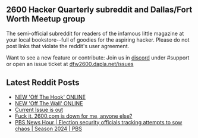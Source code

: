 ## 2600 Hacker Quarterly subreddit and Dallas/Fort Worth Meetup group
The semi-official subreddit for readers of the infamous little magazine at your local bookstore--full of goodies for the aspiring hacker. Please do not post links that violate the reddit's user agreement.

Want to see a new feature or contribute: 
Join us in [discord](https://dfw2600.dapla.net/chat) under #support or open an issue ticket at [dfw2600.dapla.net/issues](https://dfw2600.dapla.net/issues)

## Latest Reddit Posts
<!-- BLOG-POST-LIST:START -->
- [NEW 'Off The Hook' ONLINE](https://2600.com/hook/13-11-2024)
- [NEW 'Off The Wall' ONLINE](https://2600.com/wall/12-11-2024)
- [Current Issue is out](https://www.reddit.com/r/2600/comments/1gmf0dd/current_issue_is_out/)
- [Fuck it. 2600.com is down for me, anyone else?](https://www.reddit.com/r/2600/comments/1gm7hwt/fuck_it_2600com_is_down_for_me_anyone_else/)
- [PBS News Hour | Election security officials tracking attempts to sow chaos | Season 2024 | PBS](https://www.reddit.com/r/2600/comments/1gjz9pb/pbs_news_hour_election_security_officials/)
<!-- BLOG-POST-LIST:END -->
